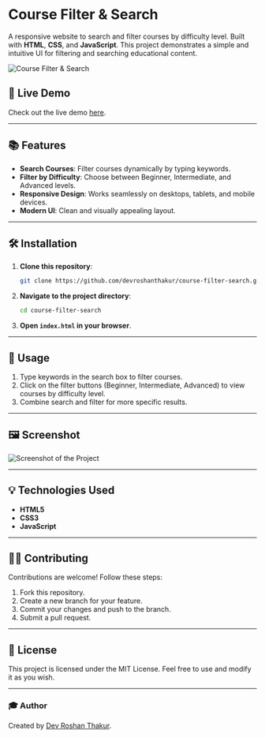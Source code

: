 
# Course Filter & Search

A responsive website to search and filter courses by difficulty level. Built with **HTML**, **CSS**, and **JavaScript**. This project demonstrates a simple and intuitive UI for filtering and searching educational content.

![Course Filter & Search](https://via.placeholder.com/800x400?text=Course+Filter+%26+Search)

## 🚀 Live Demo

Check out the live demo [here](https://devroshanthakur.github.io/course-filter-search).

---

## 📚 Features

- **Search Courses**: Filter courses dynamically by typing keywords.
- **Filter by Difficulty**: Choose between Beginner, Intermediate, and Advanced levels.
- **Responsive Design**: Works seamlessly on desktops, tablets, and mobile devices.
- **Modern UI**: Clean and visually appealing layout.

---

## 🛠️ Installation

1. **Clone this repository**:
   ```bash
   git clone https://github.com/devroshanthakur/course-filter-search.git
   ```
2. **Navigate to the project directory**:
   ```bash
   cd course-filter-search
   ```
3. **Open `index.html` in your browser**.

---

## 📖 Usage

1. Type keywords in the search box to filter courses.
2. Click on the filter buttons (Beginner, Intermediate, Advanced) to view courses by difficulty level.
3. Combine search and filter for more specific results.

---

## 🖼️ Screenshot

![Screenshot of the Project](https://via.placeholder.com/800x400?text=Screenshot+Placeholder)

---

## 💡 Technologies Used

- **HTML5**
- **CSS3**
- **JavaScript**

---

## 👨‍💻 Contributing

Contributions are welcome! Follow these steps:

1. Fork this repository.
2. Create a new branch for your feature.
3. Commit your changes and push to the branch.
4. Submit a pull request.

---

## 📜 License

This project is licensed under the MIT License. Feel free to use and modify it as you wish.

---

### 🎓 Author

Created by [Dev Roshan Thakur](https://github.com/devroshanthakur).


